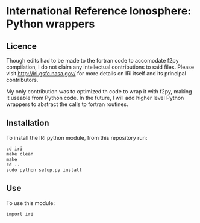 # International Reference Ionosphere: Python wrappers

## Licence

Though edits had to be made to the fortran code to accomodate f2py compilation, I do not claim any intellectual contributions to said files.
Please visit <http://iri.gsfc.nasa.gov/> for more details on IRI itself and its principal contributors.

My only contribution was to optimized th code to wrap it with f2py, making it useable from Python code. 
In the future, I will add higher level Python wrappers to abstract the calls to fortran routines.

## Installation

To install the IRI python module, from this repository run:

    cd iri
    make clean
    make
    cd ..
    sudo python setup.py install

## Use

To use this module:

    import iri
